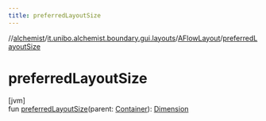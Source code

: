 ```yaml
---
title: preferredLayoutSize
---
```

//[alchemist](../../../index.html)/[it.unibo.alchemist.boundary.gui.layouts](../index.html)/[AFlowLayout](index.html)/[preferredLayoutSize](preferred-layout-size.html)



# preferredLayoutSize



[jvm]\
fun [preferredLayoutSize](preferred-layout-size.html)(parent: [Container](https://docs.oracle.com/javase/8/docs/api/java/awt/Container.html)): [Dimension](https://docs.oracle.com/javase/8/docs/api/java/awt/Dimension.html)




